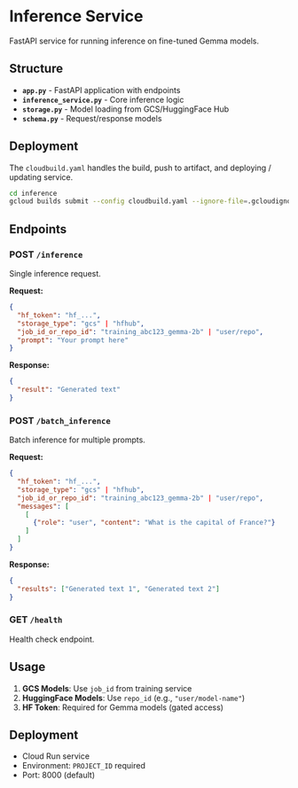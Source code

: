 # Inference Service

FastAPI service for running inference on fine-tuned Gemma models.

## Structure

- **`app.py`** - FastAPI application with endpoints
- **`inference_service.py`** - Core inference logic
- **`storage.py`** - Model loading from GCS/HuggingFace Hub
- **`schema.py`** - Request/response models

## Deployment

The `cloudbuild.yaml` handles the build, push to artifact, and deploying / updating service.

```bash
cd inference
gcloud builds submit --config cloudbuild.yaml --ignore-file=.gcloudignore
```

## Endpoints

### POST `/inference`

Single inference request.

**Request:**

```json
{
  "hf_token": "hf_...",
  "storage_type": "gcs" | "hfhub",
  "job_id_or_repo_id": "training_abc123_gemma-2b" | "user/repo",
  "prompt": "Your prompt here"
}
```

**Response:**

```json
{
  "result": "Generated text"
}
```

### POST `/batch_inference`

Batch inference for multiple prompts.

**Request:**

```json
{
  "hf_token": "hf_...",
  "storage_type": "gcs" | "hfhub",
  "job_id_or_repo_id": "training_abc123_gemma-2b" | "user/repo",
  "messages": [
    [
      {"role": "user", "content": "What is the capital of France?"}
    ]
  ]
}
```

**Response:**

```json
{
  "results": ["Generated text 1", "Generated text 2"]
}
```

### GET `/health`

Health check endpoint.

## Usage

1. **GCS Models**: Use `job_id` from training service
2. **HuggingFace Models**: Use `repo_id` (e.g., `"user/model-name"`)
3. **HF Token**: Required for Gemma models (gated access)

## Deployment

- Cloud Run service
- Environment: `PROJECT_ID` required
- Port: 8000 (default)
